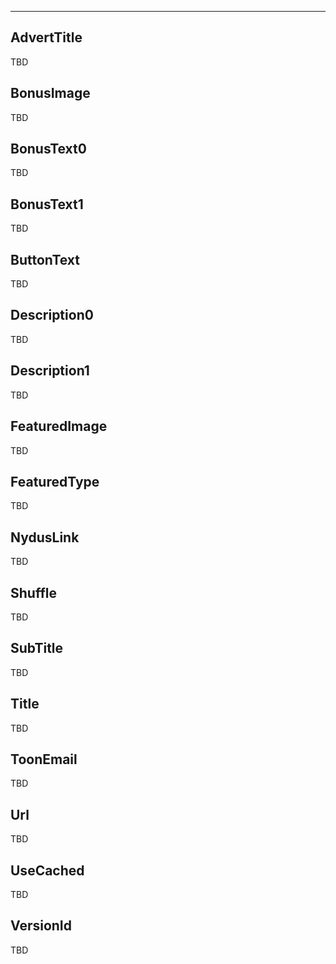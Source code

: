 ___

## AdvertTitle

TBD

## BonusImage

TBD

## BonusText0

TBD

## BonusText1

TBD

## ButtonText

TBD

## Description0

TBD

## Description1

TBD

## FeaturedImage

TBD

## FeaturedType

TBD

## NydusLink

TBD

## Shuffle

TBD

## SubTitle

TBD

## Title

TBD

## ToonEmail

TBD

## Url

TBD

## UseCached

TBD

## VersionId

TBD
